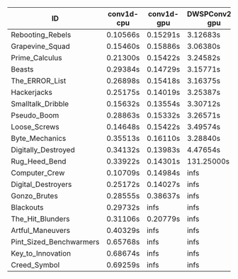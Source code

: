 |ID|conv1d-cpu|conv1d-gpu|DWSPConv2D-gpu|gemm-gpu|avg|
|-|-|-|-|-|-|
|Rebooting_Rebels|0.10566s|0.15291s|3.12683s|1.81470s|1.30003s|
|Grapevine_Squad|0.15460s|0.15886s|3.06380s|1.90090s|1.31954s|
|Prime_Calculus|0.21300s|0.15422s|3.24582s|1.84481s|1.36446s|
|Beasts|0.29384s|0.14729s|3.15771s|2.05304s|1.41297s|
|The_ERROR_List|0.26898s|0.15418s|3.16375s|2.07155s|1.41461s|
|Hackerjacks|0.25175s|0.14019s|3.25387s|2.02210s|1.41698s|
|Smalltalk_Dribble|0.15632s|0.13554s|3.30712s|2.09043s|1.42235s|
|Pseudo_Boom|0.28863s|0.15332s|3.26571s|2.06523s|1.44322s|
|Loose_Screws|0.14648s|0.15422s|3.49574s|2.03335s|1.45745s|
|Byte_Mechanics|0.35513s|0.16110s|3.28840s|2.05669s|1.46533s|
|Digitally_Destroyed|0.34132s|0.13983s|4.47654s|2.71075s|1.91711s|
|Rug_Heed_Bend|0.33922s|0.14301s|131.25000s|4.61551s|34.08693s|
|Computer_Crew|0.10709s|0.14984s|infs|4.78670s|infs|
|Digital_Destroyers|0.25172s|0.14027s|infs|2.06278s|infs|
|Gonzo_Brutes|0.28555s|0.38637s|infs|4.63226s|infs|
|Blackouts|0.29732s|infs|infs|1.95187s|infs|
|The_Hit_Blunders|0.31106s|0.20779s|infs|2.04490s|infs|
|Artful_Maneuvers|0.40329s|infs|infs|4.73580s|infs|
|Pint_Sized_Benchwarmers|0.65768s|infs|infs|4.73752s|infs|
|Key_to_Innovation|0.68674s|infs|infs|4.69800s|infs|
|Creed_Symbol|0.69259s|infs|infs|4.63796s|infs|
